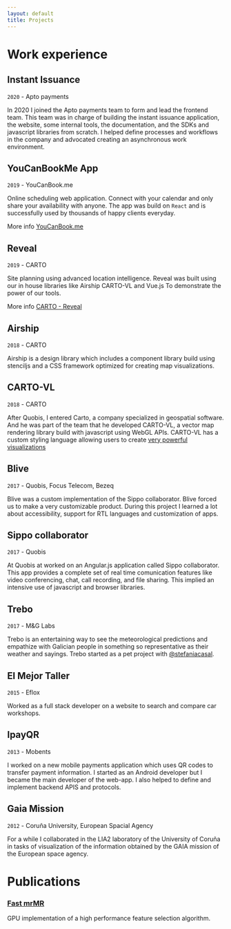 ```yaml
---
layout: default
title: Projects
---
```

# Work experience

## Instant Issuance
`2020` - Apto payments


<amp-img class="xl" src="/static/apto.jpeg" 
  layout="responsive"
  width="2214"
  height="1192"
  alt="APTO payments screenshot">
</amp-img>


In 2020 I joined the Apto payments team to form and lead the frontend team. This team was in charge of building the instant issuance application, the website, some internal tools, the documentation, and the SDKs and javascript libraries from scratch. I helped define processes and workflows in the company and advocated creating an asynchronous work environment.


## YouCanBookMe App
`2019` - YouCanBook.me


<amp-img class="xl" src="/static/ycbm.png" 
  layout="responsive"
  width="1172"
  height="800"
  alt="Captura de pantalla de you can book me">
</amp-img>


Online scheduling web application. Connect with your calendar and only share your availability with anyone. The app was build on `React` and is successfully used by thousands of happy clients everyday.

More info <a href="//youcanbook.me" target="_blank">YouCanBook.me</a>



## Reveal
`2019` - CARTO


<amp-img class="xl" src="/static/reveal.png" 
  layout="responsive"
  width="3360"
  height="1824"
  alt="Captura de pantalla de Reveal">
</amp-img>

Site planning using advanced location intelligence. Reveal was built using our in house libraries like Airship CARTO-VL and Vue.js To demonstrate the power of our tools.

More info <a href="https://carto.com/solutions/reveal/" target="_blank">CARTO - Reveal</a> 

## Airship
`2018` - CARTO


<amp-img class="xl" src="/static/airship.jpg" 
  layout="responsive"
  width="1280"
  height="720"
  alt="Imagen promocional de Airship">
</amp-img>

Airship is a design library which includes a component library build using stenciljs and a CSS framework optimized for creating map visualizations.



## CARTO-VL
`2018` - CARTO


<amp-img class="xl" src="/static/cartovl.png" 
  layout="responsive"
  width="2610"
  height="1370"
  alt="Mapa diseñado con carto VL">
</amp-img>

After Quobis, I entered Carto, a company specialized in geospatial software. And he was part of the team that he developed CARTO-VL, a vector map rendering library build with javascript using WebGL APIs. CARTO-VL has a custom styling language allowing users to create [very powerful visualizations](https://cartodb.github.io/carto-vl/examples/editor/index.html#eyJhIjoid3dpIiwiYiI6IiIsImMiOiJjYXJ0b3ZsIiwiZCI6Imh0dHBzOi8ve3VzZXJ9LmNhcnRvLmNvbSIsImUiOiJ3aWR0aDogIHpvb20oKSAqIChhbmltYXRpb24oJGRheSwgMTQwLCBmYWRlKDAuMDUsIDAuMikpICsgMC41KVxuY29sb3I6ICByYW1wKGxpbmVhcihjbHVzdGVyQXZnKCR0ZW1wKSwgMCwzMCksIHRlYWxyb3NlKVxuc3Ryb2tlV2lkdGg6IDBcbmZpbHRlcjogYW5pbWF0aW9uKCRkYXksIDE0MCwgZmFkZSgwLjA1LCAwLjIpKSArIDAuMDVcbiIsImYiOnsibG5nIjoyNC43MzU1Njg1MjA0MDI5MiwibGF0IjoxOS4xNjM0NzA5Nzg3NTQ5NDR9LCJnIjowLjg0Mzg2NjQzOTIzMTI4NCwiaCI6IkRhcmtNYXR0ZXIiLCJpIjoiZGF0YXNldCJ9)

## Blive
`2017` - Quobis, Focus Telecom, Bezeq


<amp-img class="xl" src="/static/blive.png" 
  layout="responsive"
  width="1402"
  height="932"
  alt="Aplicación completamente internacionalizada a un idioma no latino">
</amp-img>

Blive was a custom implementation of the Sippo collaborator. Blive forced us to make a very customizable product. During this project I learned a lot about accessibility, support for RTL languages and customization of apps.

## Sippo collaborator
`2017` - Quobis


<amp-img class="xl" src="/static/collab.png" 
  layout="responsive"
  width="515"
  height="465"
  alt="Imagen promocional de Sippo Collaborator">
</amp-img>

At Quobis at worked on an Angular.js application called Sippo collaborator. This app provides a complete set of real time comunication features like video conferencing, chat, call recording, and file sharing. This implied an intensive use of javascript and browser libraries.

## Trebo
`2017` - M&G Labs


<amp-img class="xl" src="/static/trebo.png" 
  layout="responsive"
  width="4836"
  height="2720"
  alt="Imagen promocional de Trebo">
</amp-img>


Trebo is an entertaining way to see the meteorological predictions and empathize with Galician people in something so representative as their weather and sayings. Trebo started as a pet project with [@stefaniacasal](http://www.stefaniacasal.com).

## El Mejor Taller
`2015` - Eflox


<amp-img class="xl" src="/static/emt.png" 
  layout="responsive"
  width="1680"
  height="960"
  alt="Captura de pantalla de la web de el mejor taller">
</amp-img>


Worked as a full stack developer on a website to search and compare car workshops.

## IpayQR
`2013` - Mobents


<amp-img class="xl" src="/static/ipay.png" 
  layout="responsive"
  width="1440"
  height="1024"
  alt="Imagen promocional de ipayQR">
</amp-img>

I worked on a new mobile payments application which uses QR codes to transfer payment information. I started as an Android developer but I became the main developer of the web-app. I also helped to define and implement backend APIS and protocols.

## Gaia Mission
`2012` - Coruña University, European Spacial Agency


<amp-img class="xl" src="static/gaia.jpeg" 
  layout="responsive"
  width="768"
  height="469"
  alt="Imagen promocional de ipayQR">
</amp-img>

For a while I collaborated in the LIA2 laboratory of the University of Coruña in tasks of visualization of the information obtained by the GAIA mission of the European space agency.


# Publications 
### [Fast mrMR](http://onlinelibrary.wiley.com/doi/10.1002/int.21833/full)
GPU implementation of a high performance feature selection algorithm.